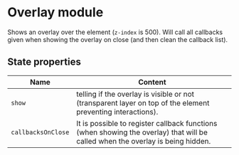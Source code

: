 # Overlay module

Shows an overlay over the element (`z-index` is 500). Will call all callbacks given when showing the overlay on close 
(and then clean the callback list).

## State properties

| Name | Content |
| ---- | ------- |
| `show` | telling if the overlay is visible or not (transparent layer on top of the element preventing interactions). |
| `callbacksOnClose` | It is possible to register callback functions (when showing the overlay) that will be called when the overlay is being hidden. |
